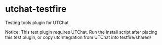 # utchat-testfire
Testing tools plugin for UTChat

Notice: This test plugin requires UTChat. Run the install script after placing this test plugin, or copy utcIntegration from UTChat into testfire/shared/
